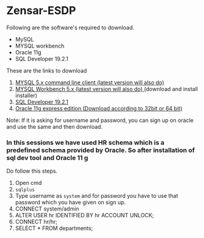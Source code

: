 # Zensar-ESDP
Following are the software's required to download. 
 
- MySQL
- MYSQL workbench
- Oracle 11g
- SQL Developer 19.2.1

These are the links to download
1. [MYSQL 5.x command line client (latest version will also do)](https://dev.mysql.com/downloads/windows/installer/5.5.html)
2. [MYSQL Workbench 5.x  (latest version will also do) ](https://dev.mysql.com/downloads/workbench/5.2.html) (download and install installer) 
3. [SQL Developer 19.2.1](https://www.oracle.com/in/tools/downloads/sqldev-v192-downloads.html)
4. [Oracle 11g express edition (Download according to 32bit or 64 bit)](http://www.oracle.com/technetwork/database/database-technologies/express-edition/downloads/index.html)

Note: If it is asking for username and password, you can sign up on oracle and use the same and then download.

### In this sessions we have used HR schema which is a predefined schema provided by Oracle. So after installation of sql dev tool and Oracle 11 g 
Do follow this steps.
1. Open cmd
2. `sqlplus`
3. Type username as `system` and for password you have to use that password which you have given on sign up.
5. CONNECT system/admin
6. ALTER USER hr IDENTIFIED BY hr ACCOUNT UNLOCK;
7. CONNECT hr/hr;
8. SELECT * FROM departments;

